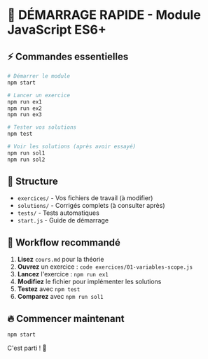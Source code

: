# 🚀 DÉMARRAGE RAPIDE - Module JavaScript ES6+

## ⚡ Commandes essentielles

```bash
# Démarrer le module
npm start

# Lancer un exercice
npm run ex1
npm run ex2
npm run ex3

# Tester vos solutions
npm test

# Voir les solutions (après avoir essayé)
npm run sol1
npm run sol2
```

## 📁 Structure

- `exercices/` - Vos fichiers de travail (à modifier)
- `solutions/` - Corrigés complets (à consulter après)
- `tests/` - Tests automatiques
- `start.js` - Guide de démarrage

## 🎯 Workflow recommandé

1. **Lisez** `cours.md` pour la théorie
2. **Ouvrez** un exercice : `code exercices/01-variables-scope.js`
3. **Lancez** l'exercice : `npm run ex1`
4. **Modifiez** le fichier pour implémenter les solutions
5. **Testez** avec `npm test`
6. **Comparez** avec `npm run sol1`

## 🔥 Commencer maintenant

```bash
npm start
```

C'est parti ! 💪
